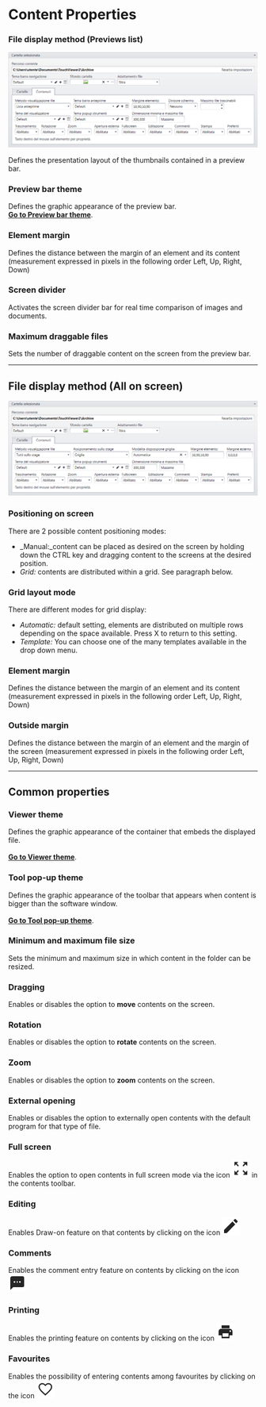 # Content Properties

### File display method (Previews list)
![](/img/content_properties_1.png)

Defines the presentation layout of the thumbnails contained in a preview bar.

### Preview bar theme
Defines the graphic appearance of the preview bar.
<br>[__Go to Preview bar theme__](/it/media-manager/themes/theme-previewbar.md).

### Element margin
Defines the distance between the margin of an element and its content (measurement expressed in pixels in the following order Left, Up, Right, Down)

### Screen divider
Activates the screen divider bar for real time comparison of images and documents.

### Maximum draggable files
Sets the number of draggable content on the screen from the preview bar.

---
## File display method (All on screen)
![](/img/content_properties_2.png)

### Positioning on screen
There are 2 possible content positioning modes:

- _Manual:_content can be placed as desired on the screen by holding down the CTRL key and dragging content to the screens at the desired position.
- _Grid:_ contents are distributed within a grid. See paragraph below.

### Grid layout mode
There are different modes for grid display:

- _Automatic:_ default setting, elements are distributed on multiple rows depending on the space available. Press X to return to this setting.
- _Template:_ You can choose one of the many templates available in the drop down menu.

### Element margin
Defines the distance between the margin of an element and its content (measurement expressed in pixels in the following order Left, Up, Right, Down)

### Outside margin
Defines the distance between the margin of an element and the margin of the screen (measurement expressed in pixels in the following order Left, Up, Right, Down)

---
## Common properties

### Viewer theme
Defines the graphic appearance of the container that embeds the displayed file.<br>
<br>[__Go to Viewer theme__](/it/media-manager/themes/theme-viewer.md).

### Tool pop-up theme
Defines the graphic appearance of the toolbar that appears when content is bigger than the software window.<br>
<br>[__Go to Tool pop-up theme__](/it/media-manager/themes/theme-toolspopup.md).

### Minimum and maximum file size
Sets the minimum and maximum size in which content in the folder can be resized.<br>

### Dragging
Enables or disables the option to __move__ contents on the screen.<br>

### Rotation
Enables or disables the option to __rotate__ contents on the screen.<br>

### Zoom
Enables or disables the option to __zoom__ contents on the screen.<br>

### External opening
Enables or disables the option to externally open contents with the default program for that type of file.<br>

### Full screen
Enables the option to open contents in full screen mode via the icon ![](/img/icon_fullscreen.png) in the contents toolbar.<br>

### Editing
Enables Draw-on feature on that contents by clicking on the icon ![](/img/icon_editazione.png)

### Comments
Enables the comment entry feature on contents by clicking on the icon ![](/img/icon_commenti.png)

### Printing
Enables the printing feature on contents by clicking on the icon ![](/img/icon_stamp.png)

### Favourites
Enables the possibility of entering contents among favourites by clicking on the icon ![](/img/icon_preferiti.png)
